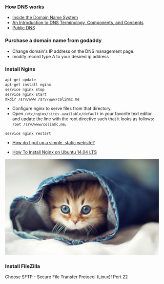 ### How DNS works
- [Inside the Domain Name System](https://www.youtube.com/watch?v=GlZC4Jwf3xQ)
- [An Introduction to DNS Terminology, Components, and Concepts](https://www.digitalocean.com/community/tutorials/an-introduction-to-dns-terminology-components-and-concepts)
- [Public DNS](https://segmentfault.com/a/1190000004607227)

### Purchase a domain name from godaddy
- Change domain's IP address on the DNS management page.
- modify record type A to your desired ip address

### Install Nginx
```
apt-get update
apt-get install nginx
service nginx stop
service nginx start
mkdir /srv/www /srv/www/colinmc.me
```
- Configure nginx to serve files from that directory.
- Open `/etc/nginx/sites-available/default` in your favorite text editor and update the line with the root directive such that it looks as follows: `root /srv/www/colinmc.me;`

```
service nginx restart
```

- [How do I put up a simple, static website?](https://www.digitalocean.com/community/questions/how-do-i-put-up-a-simple-static-website)

- [How To Install Nginx on Ubuntu 14.04 LTS](https://www.digitalocean.com/community/tutorials/how-to-install-nginx-on-ubuntu-14-04-lts)

![cat](/imgs/cat.jpg)

### Install FileZilla
Choose SFTP - Secure File Transfer Protocol (Linux)!
Port 22
